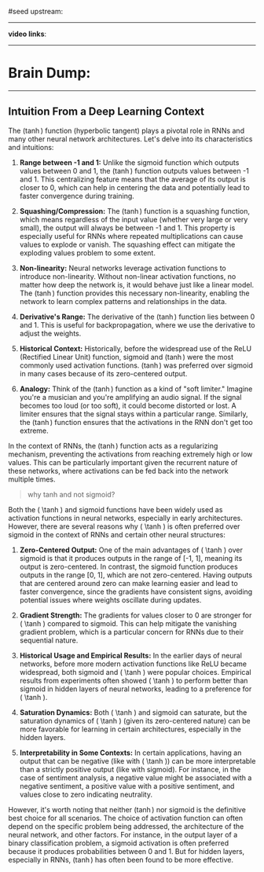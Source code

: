 #seed 
upstream: 

---

**video links**: 

---

# Brain Dump: 


--- 


## Intuition From a Deep Learning Context 


The $( \tanh )$ function (hyperbolic tangent) plays a pivotal role in RNNs and many other neural network architectures. Let's delve into its characteristics and intuitions:

1. **Range between -1 and 1:** Unlike the sigmoid function which outputs values between 0 and 1, the $( \tanh )$ function outputs values between -1 and 1. This centralizing feature means that the average of its output is closer to 0, which can help in centering the data and potentially lead to faster convergence during training.

2. **Squashing/Compression:** The $( \tanh )$ function is a squashing function, which means regardless of the input value (whether very large or very small), the output will always be between -1 and 1. This property is especially useful for RNNs where repeated multiplications can cause values to explode or vanish. The squashing effect can mitigate the exploding values problem to some extent.

3. **Non-linearity:** Neural networks leverage activation functions to introduce non-linearity. Without non-linear activation functions, no matter how deep the network is, it would behave just like a linear model. The $( \tanh )$ function provides this necessary non-linearity, enabling the network to learn complex patterns and relationships in the data.

4. **Derivative's Range:** The derivative of the $( \tanh )$ function lies between 0 and 1. This is useful for backpropagation, where we use the derivative to adjust the weights.

5. **Historical Context:** Historically, before the widespread use of the ReLU (Rectified Linear Unit) function, sigmoid and $( \tanh )$ were the most commonly used activation functions. $( \tanh )$ was preferred over sigmoid in many cases because of its zero-centered output.

6. **Analogy:** Think of the $( \tanh )$ function as a kind of "soft limiter." Imagine you're a musician and you're amplifying an audio signal. If the signal becomes too loud (or too soft), it could become distorted or lost. A limiter ensures that the signal stays within a particular range. Similarly, the $( \tanh )$ function ensures that the activations in the RNN don't get too extreme.

In the context of RNNs, the $( \tanh )$ function acts as a regularizing mechanism, preventing the activations from reaching extremely high or low values. This can be particularly important given the recurrent nature of these networks, where activations can be fed back into the network multiple times.


> why tanh and not sigmoid?

Both the \( \tanh \) and sigmoid functions have been widely used as activation functions in neural networks, especially in early architectures. However, there are several reasons why \( \tanh \) is often preferred over sigmoid in the context of RNNs and certain other neural structures:

1. **Zero-Centered Output:** One of the main advantages of \( \tanh \) over sigmoid is that it produces outputs in the range of [-1, 1], meaning its output is zero-centered. In contrast, the sigmoid function produces outputs in the range [0, 1], which are not zero-centered. Having outputs that are centered around zero can make learning easier and lead to faster convergence, since the gradients have consistent signs, avoiding potential issues where weights oscillate during updates.

2. **Gradient Strength:** The gradients for values closer to 0 are stronger for \( \tanh \) compared to sigmoid. This can help mitigate the vanishing gradient problem, which is a particular concern for RNNs due to their sequential nature.

3. **Historical Usage and Empirical Results:** In the earlier days of neural networks, before more modern activation functions like ReLU became widespread, both sigmoid and \( \tanh \) were popular choices. Empirical results from experiments often showed \( \tanh \) to perform better than sigmoid in hidden layers of neural networks, leading to a preference for \( \tanh \).

4. **Saturation Dynamics:** Both \( \tanh \) and sigmoid can saturate, but the saturation dynamics of \( \tanh \) (given its zero-centered nature) can be more favorable for learning in certain architectures, especially in the hidden layers.

5. **Interpretability in Some Contexts:** In certain applications, having an output that can be negative (like with \( \tanh \)) can be more interpretable than a strictly positive output (like with sigmoid). For instance, in the case of sentiment analysis, a negative value might be associated with a negative sentiment, a positive value with a positive sentiment, and values close to zero indicating neutrality.

However, it's worth noting that neither $( \tanh )$ nor sigmoid is the definitive best choice for all scenarios. The choice of activation function can often depend on the specific problem being addressed, the architecture of the neural network, and other factors. For instance, in the output layer of a binary classification problem, a sigmoid activation is often preferred because it produces probabilities between 0 and 1. But for hidden layers, especially in RNNs, $( \tanh )$ has often been found to be more effective.